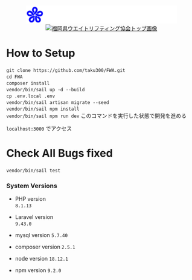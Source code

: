 <p align="center">
<a href=""><img src="/public/images/layout/logo_white_strate.png" width="400" alt="福岡県ウエイトリフティング協会ロゴ"></a>
<a href=""><img src="/public/images/top/top1.png" width="400" alt="福岡県ウエイトリフティング協会トップ画像"></a><br>
</p>

# How to Setup

`git clone https://github.com/taku300/FWA.git`  
`cd FWA`  
`composer install`  
`vendor/bin/sail up -d --build`  
`cp .env.local .env`  
`vendor/bin/sail artisan migrate --seed`  
`vendor/bin/sail npm install`  
`vendor/bin/sail npm run dev` このコマンドを実行した状態で開発を進める

`localhost:3000` でアクセス

# Check All Bugs fixed
`vendor/bin/sail test`

### System Versions

* PHP version  
`8.1.13`

* Laravel version  
`9.43.0`

* mysql version
`5.7.40`

* composer version
`2.5.1`

* node version
`18.12.1`

* npm version
`9.2.0`
